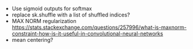 - Use sigmoid outputs for softmax
- replace sk.shuffle with a list of shuffled indices?
- MAX NORM regularization
	https://stats.stackexchange.com/questions/257996/what-is-maxnorm-constraint-how-is-it-useful-in-convolutional-neural-networks
- mean centering?